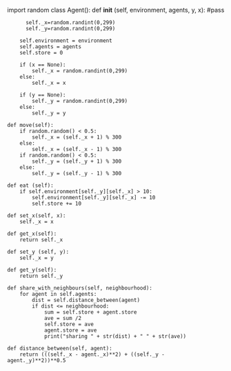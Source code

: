 import random
class Agent():
    def __init__ (self, environment, agents, y, x):
        #pass

          self._x=random.randint(0,299)
          self._y=random.randint(0,299)

        self.environment = environment
        self.agents = agents
        self.store = 0
        
        if (x == None):
            self._x = random.randint(0,299)
        else:
            self._x = x
            
        if (y == None):
            self._y = random.randint(0,299)
        else:
            self._y = y

    def move(self):
        if random.random() < 0.5:
            self._x = (self._x + 1) % 300
        else:
            self._x = (self._x - 1) % 300
        if random.random() < 0.5:
            self._y = (self._y + 1) % 300
        else:
            self._y = (self._y - 1) % 300

    def eat (self):
        if self.environment[self._y][self._x] > 10:
            self.environment[self._y][self._x] -= 10
            self.store += 10
    
    def set_x(self, x):
        self._x = x
        
    def get_x(self):
        return self._x
    
    def set_y (self, y):
        self._x = y
    
    def get_y(self):
        return self._y
    
    def share_with_neighbours(self, neighbourhood):
        for agent in self.agents:
            dist = self.distance_between(agent)
            if dist <= neighbourhood:
                sum = self.store + agent.store
                ave = sum /2
                self.store = ave
                agent.store = ave
                print("sharing " + str(dist) + " " + str(ave))
    
    def distance_between(self, agent):
        return (((self._x - agent._x)**2) + ((self._y - agent._y)**2))**0.5
